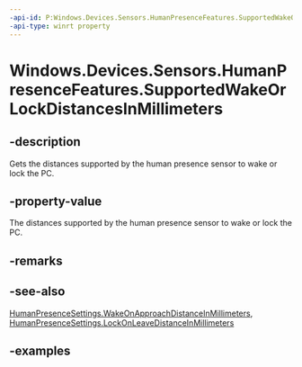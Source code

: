 ```yaml
---
-api-id: P:Windows.Devices.Sensors.HumanPresenceFeatures.SupportedWakeOrLockDistancesInMillimeters
-api-type: winrt property
---
```


# Windows.Devices.Sensors.HumanPresenceFeatures.SupportedWakeOrLockDistancesInMillimeters

<!--
public System.Collections.Generic.IReadOnlyList<uint> SupportedWakeOrLockDistancesInMillimeters { get; }
-->

## -description

Gets the distances supported by the human presence sensor to wake or lock the PC.

## -property-value

The distances supported by the human presence sensor to wake or lock the PC.

## -remarks

## -see-also

[HumanPresenceSettings.WakeOnApproachDistanceInMillimeters](humanpresencesettings_wakeonapproachdistanceinmillimeters.md), [HumanPresenceSettings.LockOnLeaveDistanceInMillimeters](humanpresencesettings_lockonleavedistanceinmillimeters.md)

## -examples
